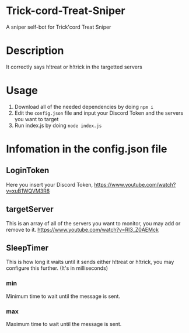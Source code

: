 # Trick-cord-Treat-Sniper
A sniper self-bot for Trick'cord Treat Sniper

# Description
It correctly says h!treat or h!trick in the targetted servers

# Usage
1. Download all of the needed dependencies by doing `npm i`
2. Edit the `config.json` file and input your Discord Token and the servers you want to target
3. Run index.js by doing `node index.js`

# Infomation in the config.json file

## LoginToken
Here you insert your Discord Token, https://www.youtube.com/watch?v=xuB1WQVM3R8

## targetServer
This is an array of all of the servers you want to monitor, you may add or remove to it. https://www.youtube.com/watch?v=RI3_Z0AEMck

## SleepTimer
This is how long it waits until it sends either h!treat or h!trick, you may configure this further. (It's in milliseconds)

### min
Minimum time to wait until the message is sent.

### max
Maximum time to wait until the message is sent.